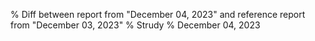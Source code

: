 % Diff between report from "December 04, 2023" and reference report from "December 03, 2023"
% Strudy
% December 04, 2023


